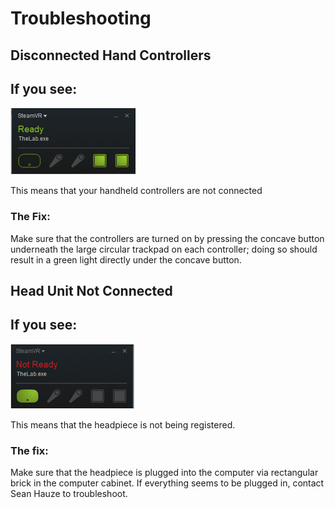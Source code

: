 # Troubleshooting

## Disconnected Hand Controllers

## If you see:

![](.gitbook/assets/steamvr-nohands.png)

This means that your handheld controllers are not connected

### The Fix:

Make sure that the controllers are turned on by pressing the concave button underneath the large circular trackpad on each controller; doing so should result in a green light directly under the concave button.

## Head Unit Not Connected

## If you see:

![](.gitbook/assets/steamvr-headunit-error.png)

This means that the headpiece is not being registered.

### The fix:

Make sure that the headpiece is plugged into the computer via rectangular brick in the computer cabinet. If everything seems to be plugged in, contact Sean Hauze to troubleshoot.

